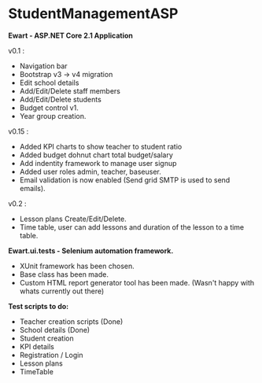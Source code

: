 # StudentManagementASP
<b>Ewart - ASP.NET Core 2.1 Application</b><br>

v0.1 : 
- Navigation bar
- Bootstrap v3 -> v4 migration
- Edit school details 
- Add/Edit/Delete staff members
- Add/Edit/Delete students
- Budget control v1. 
- Year group creation.

v0.15 :
- Added KPI charts to show teacher to student ratio
- Added budget dohnut chart total budget/salary
- Add indentity framework to manage user signup
- Added user roles admin, teacher, baseuser.
- Email validation is now enabled (Send grid SMTP is used to send emails).

v0.2 : 
- Lesson plans Create/Edit/Delete.
- Time table, user can add lessons and duration of the lesson to a time table.
 




<b>Ewart.ui.tests - Selenium automation framework.</b>
- XUnit framework has been chosen.
- Base class has been made.
- Custom HTML report generator tool has been made. (Wasn't happy with whats currently out there)

<b>Test scripts to do:</b>
- Teacher creation scripts (Done)
- School details (Done)
- Student creation
- KPI details
- Registration / Login
- Lesson plans
- TimeTable
